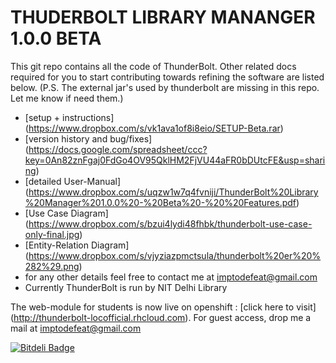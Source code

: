 # THUDERBOLT LIBRARY MANANGER 1.0.0 BETA

This git repo contains all the code of ThunderBolt. Other related docs required for you to start contributing towards refining the software are listed below. (P.S. The external jar's used by thunderbolt are missing in this repo. Let me know if need them.)
* [setup + instructions] (https://www.dropbox.com/s/vk1ava1of8i8eio/SETUP-Beta.rar)
* [version history and bug/fixes] (https://docs.google.com/spreadsheet/ccc?key=0An82znFgaj0FdGo4OV95QklHM2FjVU44aFR0bDUtcFE&usp=sharing)
* [detailed User-Manual] (https://www.dropbox.com/s/uqzw1w7q4fvniji/ThunderBolt%20Library%20Manager%201.0.0%20-%20Beta%20-%20%20Features.pdf)
* [Use Case Diagram] (https://www.dropbox.com/s/bzui4lydi48fhbk/thunderbolt-use-case-only-final.jpg)
* [Entity-Relation Diagram] (https://www.dropbox.com/s/vjyziazpmctsula/thunderbolt%20er%20%282%29.png)
* for any other details feel free to contact me at imptodefeat@gmail.com
* Currently ThunderBolt is run by NIT Delhi Library

The web-module for students is now live on openshift : [click here to visit] (http://thunderbolt-locofficial.rhcloud.com). For guest access, drop me a mail at imptodefeat@gmail.com


[![Bitdeli Badge](https://d2weczhvl823v0.cloudfront.net/maany/thunderbolt/trend.png)](https://bitdeli.com/free "Bitdeli Badge")

